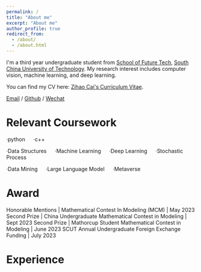 ```yaml
---
permalink: /
title: "About me"
excerpt: "About me"
author_profile: true
redirect_from: 
  - /about/
  - /about.html
---
```


I'm a third year undergraduate student from [School of Future Tech](http://www2.scut.edu.cn/ft/), [South China University of Technology](https://www.scut.edu.cn/). My research interest includes computer vision,  machine learning, and deep learning.

You can find my CV here: [Zihao Cai's Curriculum Vitae](../assets/Curriculum_Vitae.pdf).

[Email](zihaocai@outlook.com) / [Github](https://github.com/XiaozaoC) / [Wechat](../images/wechat.jpg) 

Relevant Coursework
======
·python &emsp; ·c++

·Data Structures &emsp; ·Machine Learning &emsp; ·Deep Learning &emsp; ·Stochastic Process

·Data Mining &emsp; ·Large Language Model &emsp; ·Metaverse

Award
======
Honorable Mentions | Mathematical Contest In Modeling (MCM)  |  May 2023 
Second Prize | China Undergraduate Mathematical Contest in Modeling  |  Sept 2023
Second Prize | Mathorcup Student Mathematical Contest in Modeling  |  June 2023 
SCUT Annual Undergraduate Foreign Exchange Funding | July 2023

Experience
======




